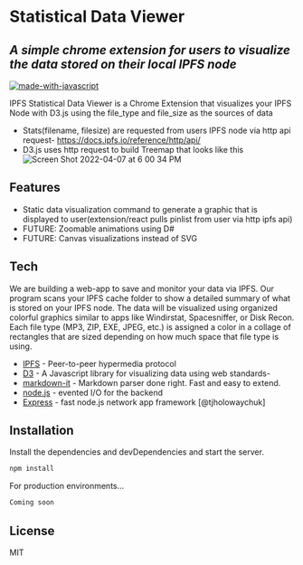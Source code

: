 # Statistical Data Viewer
## _A simple chrome extension for users to visualize the data stored on their local IPFS node_

[![made-with-javascript](https://img.shields.io/badge/Made%20with-JavaScript-1f425f.svg)](https://www.javascript.com)

IPFS Statistical Data Viewer is a Chrome Extension that visualizes your IPFS Node with D3.js using the file_type and file_size as the sources of data

- Stats(filename, filesize) are requested from users IPFS node via http api request- https://docs.ipfs.io/reference/http/api/
- D3.js uses http request to build Treemap that looks like this
![Screen Shot 2022-04-07 at 6 00 34 PM](https://user-images.githubusercontent.com/30084404/162333144-4d65b53f-0df5-49ec-bc11-40ea0bf78bc8.png)



## Features
- Static data visualization command to generate a graphic that is displayed to user(extension/react pulls pinlist from user via http ipfs api)
- FUTURE: Zoomable animations using D#
- FUTURE: Canvas visualizations instead of SVG

## Tech


We are building a web-app to save and monitor your data via IPFS. Our program scans your IPFS cache folder to show a detailed summary of what is stored on your IPFS node. The data will be visualized using organized colorful graphics similar to apps like Windirstat, Spacesniffer, or Disk Recon. Each file type (MP3, ZIP, EXE, JPEG, etc.) is assigned a color in a collage of rectangles that are sized depending on how much space that file type is using. 

- [IPFS] - Peer-to-peer hypermedia protocol
- [D3] - A Javascript library for visualizing data using web standards-
- [markdown-it] - Markdown parser done right. Fast and easy to extend.
- [node.js] - evented I/O for the backend
- [Express] - fast node.js network app framework [@tjholowaychuk]


## Installation

Install the dependencies and devDependencies and start the server.

```sh
npm install
```

For production environments...

```sh
Coming soon
```


## License

MIT


[//]: # (These are reference links used in the body of this note and get stripped out when the markdown processor does its job. There is no need to format nicely because it shouldn't be seen. Thanks SO - http://stackoverflow.com/questions/4823468/store-comments-in-markdown-syntax)

   [ipfs]: <https://github.com/ipfs>
   [d3]: <https://github.com/d3/d3>
   [markdown-it]: <https://github.com/markdown-it/markdown-it>
   [node.js]: <http://nodejs.org>
   [jQuery]: <http://jquery.com>
   [express]: <http://expressjs.com>
   [AngularJS]: <http://angularjs.org>







